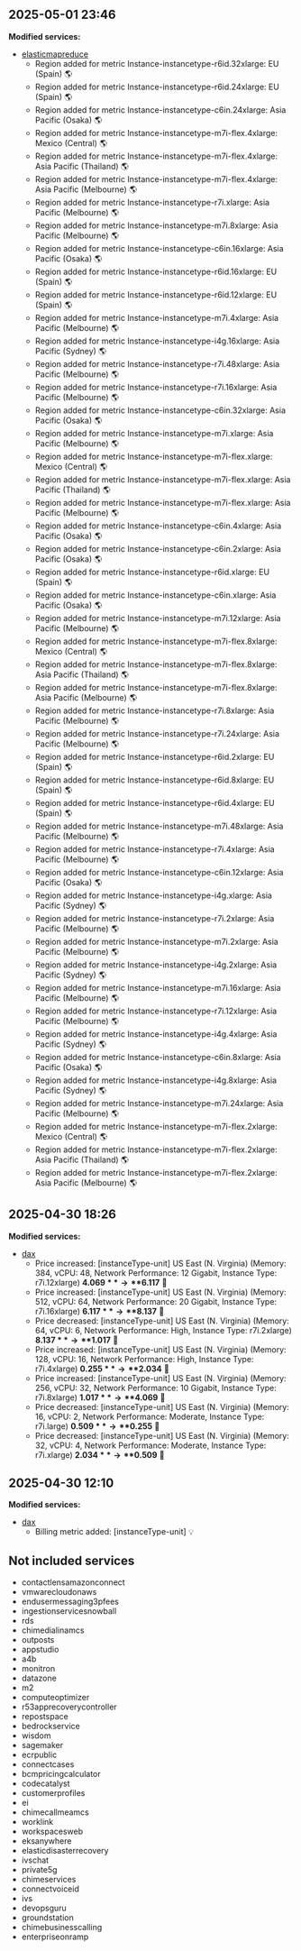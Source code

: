 ## 2025-05-01 23:46

**Modified services:**

- [elasticmapreduce](processed/elasticmapreduce.json)
  - Region added for metric Instance-instancetype-r6id.32xlarge: EU (Spain) 🌎
  - Region added for metric Instance-instancetype-r6id.24xlarge: EU (Spain) 🌎
  - Region added for metric Instance-instancetype-c6in.24xlarge: Asia Pacific (Osaka) 🌎
  - Region added for metric Instance-instancetype-m7i-flex.4xlarge: Mexico (Central) 🌎
  - Region added for metric Instance-instancetype-m7i-flex.4xlarge: Asia Pacific (Thailand) 🌎
  - Region added for metric Instance-instancetype-m7i-flex.4xlarge: Asia Pacific (Melbourne) 🌎
  - Region added for metric Instance-instancetype-r7i.xlarge: Asia Pacific (Melbourne) 🌎
  - Region added for metric Instance-instancetype-m7i.8xlarge: Asia Pacific (Melbourne) 🌎
  - Region added for metric Instance-instancetype-c6in.16xlarge: Asia Pacific (Osaka) 🌎
  - Region added for metric Instance-instancetype-r6id.16xlarge: EU (Spain) 🌎
  - Region added for metric Instance-instancetype-r6id.12xlarge: EU (Spain) 🌎
  - Region added for metric Instance-instancetype-m7i.4xlarge: Asia Pacific (Melbourne) 🌎
  - Region added for metric Instance-instancetype-i4g.16xlarge: Asia Pacific (Sydney) 🌎
  - Region added for metric Instance-instancetype-r7i.48xlarge: Asia Pacific (Melbourne) 🌎
  - Region added for metric Instance-instancetype-r7i.16xlarge: Asia Pacific (Melbourne) 🌎
  - Region added for metric Instance-instancetype-c6in.32xlarge: Asia Pacific (Osaka) 🌎
  - Region added for metric Instance-instancetype-m7i.xlarge: Asia Pacific (Melbourne) 🌎
  - Region added for metric Instance-instancetype-m7i-flex.xlarge: Mexico (Central) 🌎
  - Region added for metric Instance-instancetype-m7i-flex.xlarge: Asia Pacific (Thailand) 🌎
  - Region added for metric Instance-instancetype-m7i-flex.xlarge: Asia Pacific (Melbourne) 🌎
  - Region added for metric Instance-instancetype-c6in.4xlarge: Asia Pacific (Osaka) 🌎
  - Region added for metric Instance-instancetype-c6in.2xlarge: Asia Pacific (Osaka) 🌎
  - Region added for metric Instance-instancetype-r6id.xlarge: EU (Spain) 🌎
  - Region added for metric Instance-instancetype-c6in.xlarge: Asia Pacific (Osaka) 🌎
  - Region added for metric Instance-instancetype-m7i.12xlarge: Asia Pacific (Melbourne) 🌎
  - Region added for metric Instance-instancetype-m7i-flex.8xlarge: Mexico (Central) 🌎
  - Region added for metric Instance-instancetype-m7i-flex.8xlarge: Asia Pacific (Thailand) 🌎
  - Region added for metric Instance-instancetype-m7i-flex.8xlarge: Asia Pacific (Melbourne) 🌎
  - Region added for metric Instance-instancetype-r7i.8xlarge: Asia Pacific (Melbourne) 🌎
  - Region added for metric Instance-instancetype-r7i.24xlarge: Asia Pacific (Melbourne) 🌎
  - Region added for metric Instance-instancetype-r6id.2xlarge: EU (Spain) 🌎
  - Region added for metric Instance-instancetype-r6id.8xlarge: EU (Spain) 🌎
  - Region added for metric Instance-instancetype-r6id.4xlarge: EU (Spain) 🌎
  - Region added for metric Instance-instancetype-m7i.48xlarge: Asia Pacific (Melbourne) 🌎
  - Region added for metric Instance-instancetype-r7i.4xlarge: Asia Pacific (Melbourne) 🌎
  - Region added for metric Instance-instancetype-c6in.12xlarge: Asia Pacific (Osaka) 🌎
  - Region added for metric Instance-instancetype-i4g.xlarge: Asia Pacific (Sydney) 🌎
  - Region added for metric Instance-instancetype-r7i.2xlarge: Asia Pacific (Melbourne) 🌎
  - Region added for metric Instance-instancetype-m7i.2xlarge: Asia Pacific (Melbourne) 🌎
  - Region added for metric Instance-instancetype-i4g.2xlarge: Asia Pacific (Sydney) 🌎
  - Region added for metric Instance-instancetype-m7i.16xlarge: Asia Pacific (Melbourne) 🌎
  - Region added for metric Instance-instancetype-r7i.12xlarge: Asia Pacific (Melbourne) 🌎
  - Region added for metric Instance-instancetype-i4g.4xlarge: Asia Pacific (Sydney) 🌎
  - Region added for metric Instance-instancetype-c6in.8xlarge: Asia Pacific (Osaka) 🌎
  - Region added for metric Instance-instancetype-i4g.8xlarge: Asia Pacific (Sydney) 🌎
  - Region added for metric Instance-instancetype-m7i.24xlarge: Asia Pacific (Melbourne) 🌎
  - Region added for metric Instance-instancetype-m7i-flex.2xlarge: Mexico (Central) 🌎
  - Region added for metric Instance-instancetype-m7i-flex.2xlarge: Asia Pacific (Thailand) 🌎
  - Region added for metric Instance-instancetype-m7i-flex.2xlarge: Asia Pacific (Melbourne) 🌎


## 2025-04-30 18:26

**Modified services:**

- [dax](processed/dax.json)
  - Price increased: [instanceType-unit] US East (N. Virginia) (Memory: 384, vCPU: 48, Network Performance: 12 Gigabit, Instance Type: r7i.12xlarge)  **$4.069** → **$6.117** 🤑
  - Price increased: [instanceType-unit] US East (N. Virginia) (Memory: 512, vCPU: 64, Network Performance: 20 Gigabit, Instance Type: r7i.16xlarge)  **$6.117** → **$8.137** 🤑
  - Price decreased: [instanceType-unit] US East (N. Virginia) (Memory: 64, vCPU: 6, Network Performance: High, Instance Type: r7i.2xlarge)  **$8.137** → **$1.017** 💸
  - Price increased: [instanceType-unit] US East (N. Virginia) (Memory: 128, vCPU: 16, Network Performance: High, Instance Type: r7i.4xlarge)  **$0.255** → **$2.034** 🤑
  - Price increased: [instanceType-unit] US East (N. Virginia) (Memory: 256, vCPU: 32, Network Performance: 10 Gigabit, Instance Type: r7i.8xlarge)  **$1.017** → **$4.069** 🤑
  - Price decreased: [instanceType-unit] US East (N. Virginia) (Memory: 16, vCPU: 2, Network Performance: Moderate, Instance Type: r7i.large)  **$0.509** → **$0.255** 💸
  - Price decreased: [instanceType-unit] US East (N. Virginia) (Memory: 32, vCPU: 4, Network Performance: Moderate, Instance Type: r7i.xlarge)  **$2.034** → **$0.509** 💸


## 2025-04-30 12:10

**Modified services:**

- [dax](processed/dax.json)
  - Billing metric added: [instanceType-unit] 💡


## Not included services

- contactlensamazonconnect
- vmwarecloudonaws
- endusermessaging3pfees
- ingestionservicesnowball
- rds
- chimedialinamcs
- outposts
- appstudio
- a4b
- monitron
- datazone
- m2
- computeoptimizer
- r53apprecoverycontroller
- repostspace
- bedrockservice
- wisdom
- sagemaker
- ecrpublic
- connectcases
- bcmpricingcalculator
- codecatalyst
- customerprofiles
- ei
- chimecallmeamcs
- worklink
- workspacesweb
- eksanywhere
- elasticdisasterrecovery
- ivschat
- private5g
- chimeservices
- connectvoiceid
- ivs
- devopsguru
- groundstation
- chimebusinesscalling
- enterpriseonramp